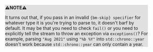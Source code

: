 <div style="margin:2em; background-color: #e0e0e0;">

<strong>⚠️NOTE️️️⚠️</strong>

It turns out that, if you pass in an invalid `{bm-skip} specifier` for whatever type it is you're trying to parse to, it doesn't barf by default. It may be that you need to check `fail()` or you need to explicitly tell the stream to throw an exception via `exceptions()`? For example, parsing `"Aug 2021"` using `"%b %Y"` into `std::chrono::year` doesn't work because `std::chrono::year` can only contain a year.
</div>

